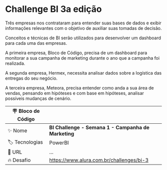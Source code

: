 # Challenge BI 3a edição
Três empresas nos contrataram para entender suas bases de dados e exibir informações relevantes com o objetivo de auxiliar suas tomadas de decisão.

Conceitos e técnicas de BI serão utilizados para desenvolver um dashboard para cada uma das empresas.

A primeira empresa, Bloco de Código, precisa de um dashboard para monitorar a sua campanha de marketing durante o ano que a campanha foi realizada.

A segunda empresa, Hermex, necessita analisar dados sobre a logística das entregas do seu negócio.

A terceira empresa, Meteora, precisa entender como anda a sua área de vendas, pensando em hipóteses e com base em hipóteses, analisar possíveis mudanças de cenário.

| :placard: Bloco de Código |     |
| -------------  | --- |
| :sparkles: Nome        | **BI Challenge - Semana 1 - Campanha de Marketing**
| :label: Tecnologias | PowerBI
| :rocket: URL         | ...
| :fire: Desafio     | https://www.alura.com.br/challenges/bi-3
